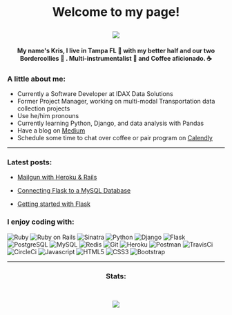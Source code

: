 # <p align='center'>Welcome to my page! </p>

  <p align="center">
  <a href="https://github.com/krislitman/KrisLitman">
    <img src="https://img.shields.io/badge/Kris%20Litman-Software%20Developer-blue"&alt="Kris Badge"/>
  </a>
</p>
<!--   ![badge align='center'](https://img.shields.io/badge/Kris%20Litman-Software%20Developer-blue)  -->


<h4 align='center' >My name's Kris, I live in Tampa FL 🌴 with my better half and our two Bordercollies 🐶 . Multi-instrumentalist 🎸 and Coffee aficionado. ☕</h4>

### A little about me:

- Currently a Software Developer at IDAX Data Solutions
- Former Project Manager, working on multi-modal Transportation data collection projects
- Use he/him pronouns 
- Currently learning Python, Django, and data analysis with Pandas
- Have a blog on [Medium](https://kris-litman.medium.com/)
- Schedule some time to chat over coffee or pair program on [Calendly](https://calendly.com/kris_litman)

<hr>

### Latest posts: 

- [Mailgun with Heroku & Rails](https://kris-litman.medium.com/mailgun-with-heroku-and-rails-abe8e79d28a1)

- [Connecting Flask to a MySQL Database](https://kris-litman.medium.com/connecting-flask-to-a-mysql-database-6f4d71b85d4e)

- [Getting started with Flask](https://kris-litman.medium.com/getting-started-with-flask-4ba7cc5c5f83)


### I enjoy coding with:

![Ruby](https://img.shields.io/badge/-Ruby-black?style=flat-square&logo=ruby&logoColor=white)
![Ruby on Rails](https://img.shields.io/badge/-Rails-black?style=flat-square&logo=rails&logoColor=white)
![Sinatra](https://img.shields.io/badge/-Sinatra-black?style=flat-square&logo=sinatra&logoColor=white)
![Python](https://img.shields.io/badge/-Python-black?style=flat-square&logo=python&logoColor=white)
![Django](https://img.shields.io/badge/-Django-black?style=flat-square&logo=django&logoColor=white)
![Flask](https://img.shields.io/badge/-Flask-black?style=flat-square&logo=flask&logoColor=white)
![PostgreSQL](https://img.shields.io/badge/-PostgreSQL-black?style=flat-square&logo=postgresql)
![MySQL](https://img.shields.io/badge/-MySQL-black?style=flat-square&logo=mysql)
![Redis](https://img.shields.io/badge/-Redis-black?style=flat-square&logo=redis)
![Git](https://img.shields.io/badge/-Git-black?style=flat-square&logo=git&logoColor=white)
![Heroku](https://img.shields.io/badge/-Heroku-black?style=flat-square&logo=heroku)
![Postman](https://img.shields.io/badge/-Postman-black?style=flat-square&logo=postman)
![TravisCi](https://img.shields.io/badge/-Travis-black?style=flat-square&logo=travis-ci)
![CircleCi](https://img.shields.io/badge/-CircleCI-black?style=flat-square&logo=circle-ci)
![Javascript](https://img.shields.io/badge/-Javascript-black?style=flat-square&logo=javascript&logoColor=white)
![HTML5](https://img.shields.io/badge/-HTML5-black?style=flat-square&logo=html5&logoColor=white)
![CSS3](https://img.shields.io/badge/-CSS3-black?style=flat-square&logo=css3)
![Bootstrap](https://img.shields.io/badge/-Bootstrap-black?style=flat-square&logo=bootstrap)
<br>
<hr>


### <p align='center'>Stats: </p>
<br>
<p align="center">
  <a href="https://github.com/krislitman/KrisLitman">
    <img src="https://github-readme-stats.vercel.app/api?username=krislitman&count_private=true&show_icons=true&theme=tokyonight"&alt="Kris Stats" />
  </a>
</p>

<!--  Top language stats are below -->
<!-- ![1](https://github-readme-stats.vercel.app/api/top-langs/?username=krislitman&theme=tokyonight) -->
